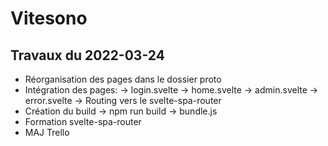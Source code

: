 # Vitesono

## Travaux du 2022-03-24

- Réorganisation des pages dans le dossier proto
- Intégration des pages:
  -> login.svelte
  -> home.svelte
  -> admin.svelte
  -> error.svelte
    -> Routing vers le svelte-spa-router
- Création du build -> npm run build -> bundle.js
- Formation svelte-spa-router
- MAJ Trello
